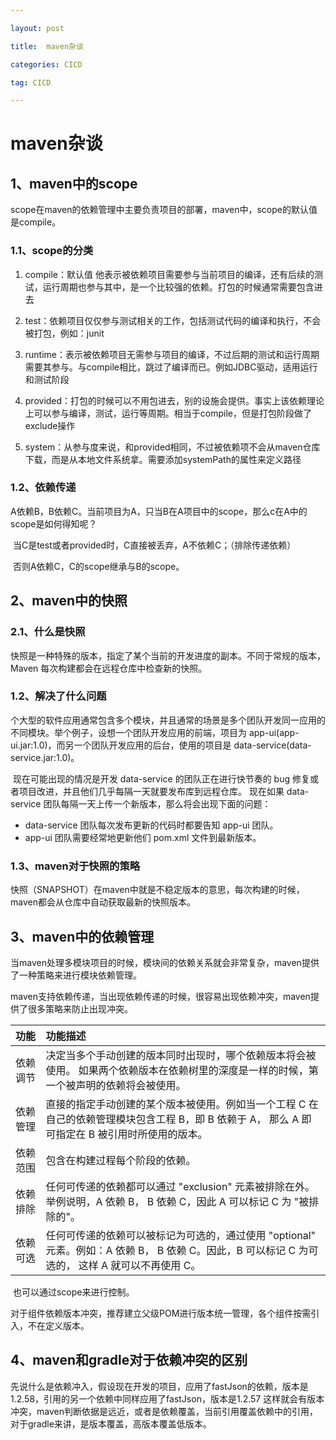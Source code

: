 ```yaml
---

layout: post

title:  maven杂谈

categories: CICD

tag: CICD

---
```

# maven杂谈

## 1、maven中的scope

​	scope在maven的依赖管理中主要负责项目的部署，maven中，scope的默认值是compile。

### 1.1、scope的分类

1. compile：默认值 他表示被依赖项目需要参与当前项目的编译，还有后续的测试，运行周期也参与其中，是一个比较强的依赖。打包的时候通常需要包含进去
2. test：依赖项目仅仅参与测试相关的工作，包括测试代码的编译和执行，不会被打包，例如：junit

3. runtime：表示被依赖项目无需参与项目的编译，不过后期的测试和运行周期需要其参与。与compile相比，跳过了编译而已。例如JDBC驱动，适用运行和测试阶段

4. provided：打包的时候可以不用包进去，别的设施会提供。事实上该依赖理论上可以参与编译，测试，运行等周期。相当于compile，但是打包阶段做了exclude操作

5. system：从参与度来说，和provided相同，不过被依赖项不会从maven仓库下载，而是从本地文件系统拿。需要添加systemPath的属性来定义路径

### 1.2、依赖传递

​	A依赖B，B依赖C。当前项目为A，只当B在A项目中的scope，那么c在A中的scope是如何得知呢？

​	当C是test或者provided时，C直接被丢弃，A不依赖C；（排除传递依赖）

​	否则A依赖C，C的scope继承与B的scope。

## 2、maven中的快照

### 	2.1、什么是快照

​		快照是一种特殊的版本，指定了某个当前的开发进度的副本。不同于常规的版本，Maven 每次构建都会在远程仓库中检查新的快照。

### 	1.2、解决了什么问题

​		个大型的软件应用通常包含多个模块，并且通常的场景是多个团队开发同一应用的不同模块。举个例子，设想一个团队开发应用的前端，项目为 app-ui(app-ui.jar:1.0)，而另一个团队开发应用的后台，使用的项目是 data-service(data-service.jar:1.0)。

​		现在可能出现的情况是开发 data-service 的团队正在进行快节奏的 bug 修复或者项目改进，并且他们几乎每隔一天就要发布库到远程仓库。 现在如果 data-service 团队每隔一天上传一个新版本，那么将会出现下面的问题：

- data-service 团队每次发布更新的代码时都要告知 app-ui 团队。
- app-ui 团队需要经常地更新他们 pom.xml 文件到最新版本。

### 1.3、maven对于快照的策略

​		快照（SNAPSHOT）在maven中就是不稳定版本的意思，每次构建的时候，maven都会从仓库中自动获取最新的快照版本。

## 3、maven中的依赖管理

​	当maven处理多模块项目的时候，模块间的依赖关系就会非常复杂，maven提供了一种策略来进行模块依赖管理。

​	maven支持依赖传递，当出现依赖传递的时候，很容易出现依赖冲突，maven提供了很多策略来防止出现冲突。

| 功能     | 功能描述                                                     |
| :------- | :----------------------------------------------------------- |
| 依赖调节 | 决定当多个手动创建的版本同时出现时，哪个依赖版本将会被使用。 如果两个依赖版本在依赖树里的深度是一样的时候，第一个被声明的依赖将会被使用。 |
| 依赖管理 | 直接的指定手动创建的某个版本被使用。例如当一个工程 C 在自己的依赖管理模块包含工程 B，即 B 依赖于 A， 那么 A 即可指定在 B 被引用时所使用的版本。 |
| 依赖范围 | 包含在构建过程每个阶段的依赖。                               |
| 依赖排除 | 任何可传递的依赖都可以通过 "exclusion" 元素被排除在外。举例说明，A 依赖 B， B 依赖 C，因此 A 可以标记 C 为 "被排除的"。 |
| 依赖可选 | 任何可传递的依赖可以被标记为可选的，通过使用 "optional" 元素。例如：A 依赖 B， B 依赖 C。因此，B 可以标记 C 为可选的， 这样 A 就可以不再使用 C。 |

​	也可以通过scope来进行控制。

对于组件依赖版本冲突，推荐建立父级POM进行版本统一管理，各个组件按需引入，不在定义版本。

## 4、maven和gradle对于依赖冲突的区别

   先说什么是依赖冲入，假设现在开发的项目，应用了fastJson的依赖，版本是1.2.58，引用的另一个依赖中同样应用了fastJson，版本是1.2.57 这样就会有版本冲突，maven判断依据是远近，或者是依赖覆盖，当前引用覆盖依赖中的引用，对于gradle来讲，是版本覆盖，高版本覆盖低版本。